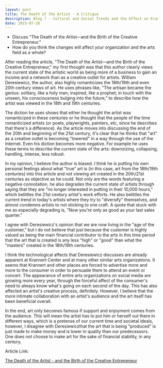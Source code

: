 ```yaml
---
layout: post
title: The Death of the Artist - A Critique
description: Blog 7 - Cultural and Social Trends and the Affect on Krannert Center
date: 2015-07-28
---
```


* Discuss "The Death of the Artist—and the Birth of the Creative Entrepreneur."
* How do you think the changes will affect your organization and the arts field as a whole?

After reading the article, "The Death of the Artist—and the Birth of the Creative Entrepreneur," my first thought was that this author clearly views the current state of the artistic world as being more of a business to gain an income and a network than as a creative outlet for artists. William Deresiewicz, the author, also highly romanticizes the 18th/19th and even 20th century views of art. He uses phrases like, "The artisan became the genius: solitary, like a holy man; inspired, like a prophet; in touch with the unseen, his consciousness bulging into the future," to describe how the artist was viewed in the 18th and 19th centuries.

The diction he uses shows that either he thought the artist was romanticized in these centuries or he thought that the people of the time romanticized artists (or poets, playwrights, painters, etc, since he describes that there's a difference). As the article moves into discussing the end of the 20th and beginning of the 21st century, it's clear that he thinks that "art" as a creative outlet is becoming "lowered" in a way through the use of the Internet. Even his diction becomes more negative. For example he uses these terms to describe the current state of the arts: downsizing, collapsing, handling, intense, less robust.

In my opinion, I believe the author is biased. I think he is putting his own personal feelings about what "true" art is (in this case, art from the 18th/19th centuries) into this article and not viewing art created in the 20th/21st centuries as objective as he could. Not only are the words featuring a negative connotation, he also degrades the current state of artists through saying that they are "no longer interested in putting in their 10,000 hours," which belittles the 21st century artist's work efforts. He also belittles the current trend in today's artists where they try to "diversify" themselves, and almost condemns artists to not sticking to one craft. A quote that stuck with me as especially degrading is, "Now you're only as good as your last sales quarter."

I agree with Deresiewicz's opinion that we are now living in the "age of the customer," but I do not believe that just because the customer is highly valued as being the main financial contributor to the arts in this time period that the art that is created is any less "high" or "good" than what the "masters" created in the 18th/19th centuries.

I think the technological affects that Deresiewicz discusses are already apparent at Krannert Center and at many other similar arts organizations. It seems that Krannert and other places are forced to advertise more and more to the consumer in order to persuade them to attend an event or concert. The appearance of entire arts organizations on social media are growing more every year, through the forceful affect of the consumer's need to always know what's going on each second of the day. This has also affected an artist's creative process, definitely. However, I believe that the more intimate collaboration with an artist's audience and the art itself has been beneficial overall.

In the end, art only becomes famous if support and enjoyment comes from the audience. This will mean the artist has to put him or herself out there in different ways, which is a pretense of our current time and societal ideals, however, I disagree with Deresiewiczthat the art that is being "produced" is just made to make money and is lower in quality than our predecessors. One does not choose to make art for the sake of financial stability, in any century.

Article Link:

[The Death of the Artist - and the Birth of the Creative Entrepeneur](http://www.theatlantic.com/magazine/archive/2015/01/the-death-of-the-artist-and-the-birth-of-the-creative-entrepreneur/383497/)
